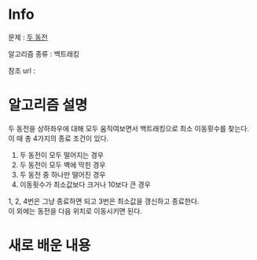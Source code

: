 # Info

  

문제 : [두 동전](https://www.acmicpc.net/problem/16197)

알고리즘 종류 : 백트래킹

참조 url :

  

# 알고리즘 설명
두 동전을 상하좌우에 대해 모두 움직여보면서 백트래킹으로 최소 이동횟수를 찾는다.  
이 때 총 4가지의 종료 조건이 있다.
1. 두 동전이 모두 떨어지는 경우
2. 두 동전이 모두 벽에 막힌 경우
3. 두 동전 중 하나만 떨어진 경우
4. 이동횟수가 최소값보다 크거나 10보다 큰 경우  

1, 2, 4번은 그냥 종료하면 되고 3번은 최소값을 갱신하고 종료한다.  
이 외에는 동전을 다음 위치로 이동시키면 된다.
# 새로 배운 내용